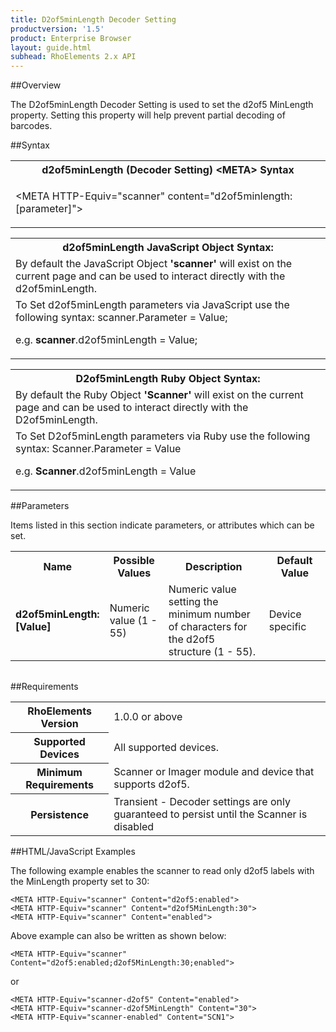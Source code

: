 ```yaml
---
title: D2of5minLength Decoder Setting
productversion: '1.5'
product: Enterprise Browser
layout: guide.html
subhead: RhoElements 2.x API
---
```


##Overview

The D2of5minLength Decoder Setting is used to set the d2of5 MinLength property. Setting this property will help prevent partial decoding of barcodes.

##Syntax

<table class="re-table"><tr><th class="tableHeading">d2of5minLength (Decoder Setting) &lt;META&gt; Syntax
</th></tr><tr><td class="clsSyntaxCells clsOddRow"><p>&lt;META HTTP-Equiv="scanner" content="d2of5minlength:[parameter]"&gt;</p></td></tr></table>
<table class="re-table"><tr><th class="tableHeading">d2of5minLength JavaScript Object Syntax:</th></tr><tr><td class="clsSyntaxCells clsOddRow">
By default the JavaScript Object <b>'scanner'</b> will exist on the current page and can be used to interact directly with the d2of5minLength.
</td></tr><tr><td class="clsSyntaxCells clsEvenRow">
To Set d2of5minLength parameters via JavaScript use the following syntax: scanner.Parameter = Value;
<P />e.g. <b>scanner</b>.d2of5minLength = Value;
</td></tr></table>
<table class="re-table"><tr><th class="tableHeading">D2of5minLength Ruby Object Syntax:</th></tr><tr><td class="clsSyntaxCells clsOddRow">
By default the Ruby Object <b>'Scanner'</b> will exist on the current page and can be used to interact directly with the D2of5minLength.
</td></tr><tr><td class="clsSyntaxCells clsEvenRow">
To Set D2of5minLength parameters via Ruby use the following syntax: Scanner.Parameter = Value
<P />e.g. <b>Scanner</b>.d2of5minLength = Value
</td></tr></table>



##Parameters


Items listed in this section indicate parameters, or attributes which can be set.
<table class="re-table"><col width="20%" /><col width="20%" /><col width="38%" /><col width="22%" /><tr><th class="tableHeading">Name</th><th class="tableHeading">Possible Values</th><th class="tableHeading">Description</th><th class="tableHeading">Default Value</th></tr><tr><td class="clsSyntaxCells clsOddRow"><b>d2of5minLength:[Value]
</b></td><td class="clsSyntaxCells clsOddRow">Numeric value (1 - 55)</td><td class="clsSyntaxCells clsOddRow">Numeric value setting the minimum number of characters for the d2of5 structure (1 - 55).</td><td class="clsSyntaxCells clsOddRow">Device specific</td></tr></table>
<table class="re-table"><col width="78%" /><col width="8%" /><col width="1%" /><col width="5%" /><col width="1%" /><col width="5%" /><col width="2%" /></table>





##Requirements

<table class="re-table"><tr><th class="tableHeading">RhoElements Version</th><td class="clsSyntaxCell clsEvenRow">1.0.0 or above
</td></tr><tr><th class="tableHeading">Supported Devices</th><td class="clsSyntaxCell clsOddRow">All supported devices.</td></tr><tr><th class="tableHeading">Minimum Requirements</th><td class="clsSyntaxCell clsOddRow">Scanner or Imager module and device that supports d2of5.</td></tr><tr><th class="tableHeading">Persistence</th><td class="clsSyntaxCell clsEvenRow">Transient - Decoder settings are only guaranteed to persist until the Scanner is disabled</td></tr></table>


##HTML/JavaScript Examples

The following example enables the scanner to read only d2of5 labels with the MinLength property set to 30:

	<META HTTP-Equiv="scanner" Content="d2of5:enabled">
	<META HTTP-Equiv="scanner" Content="d2of5MinLength:30">
	<META HTTP-Equiv="scanner" Content="enabled">
	
Above example can also be written as shown below:

	<META HTTP-Equiv="scanner" Content="d2of5:enabled;d2of5MinLength:30;enabled">
	
or

	<META HTTP-Equiv="scanner-d2of5" Content="enabled">
	<META HTTP-Equiv="scanner-d2of5MinLength" Content="30">
	<META HTTP-Equiv="scanner-enabled" Content="SCN1">
	





